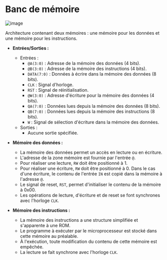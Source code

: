 # Banc de mémoire

  ![image](https://github.com/yoboujon/memory_file/assets/80280962/a9fc3fba-c9fc-4597-b7a3-30122237c86f)

  
Architecture contenant deux mémoires : une mémoire pour les données et une mémoire pour les instructions.
- **Entrées/Sorties :**
  - Entrées :
    - `@A(3:0)` : Adresse de la mémoire des données (4 bits).
    - `@B(3:0)` : Adresse de la mémoire des instructions (4 bits).
    - `DATA(7:0)` : Données à écrire dans la mémoire des données (8 bits).
    - `CLK` : Signal d'horloge.
    - `RST` : Signal de réinitialisation.
    - `@W(3:0)` : Adresse d'écriture pour la mémoire des données (4 bits).
    - `QA(7:0)` : Données lues depuis la mémoire des données (8 bits).
    - `QB(7:0)` : Données lues depuis la mémoire des instructions (8 bits).
    - `W` : Signal de sélection d'écriture dans la mémoire des données.
  - Sorties :
    - Aucune sortie spécifiée.

- **Mémoire des données :**
  - La mémoire des données permet un accès en lecture ou en écriture.
  - L'adresse de la zone mémoire est fournie par l'entrée `@`.
  - Pour réaliser une lecture, `RW` doit être positionné à 1.
  - Pour réaliser une écriture, `RW` doit être positionné à 0. Dans le cas d'une écriture, le contenu de l'entrée `IN` est copié dans la mémoire à l'adresse `@`.
  - Le signal de reset, `RST`, permet d'initialiser le contenu de la mémoire à 0x00.
  - Les opérations de lecture, d'écriture et de reset se font synchrones avec l'horloge `CLK`.

- **Mémoire des instructions :**
  - La mémoire des instructions a une structure simplifiée et s'apparente à une ROM.
  - Le programme à exécuter par le microprocesseur est stocké dans cette mémoire au préalable.
  - À l'exécution, toute modification du contenu de cette mémoire est empêchée.
  - La lecture se fait synchrone avec l'horloge `CLK`.
 
